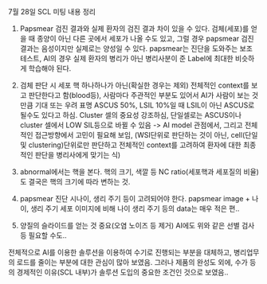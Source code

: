 7월 28일 SCL 미팅 내용 정리

1. Papsmear 검진 결과와 실제 환자의 검진 결과 차이 있을 수 있다. 
   검체(세포)를 얻을 때 종양이 아닌 다른 곳에서 세포가 나올 수도 있고, 그럴 경우 papsmear 검진 결과는 음성이지만
   실제로는 양성일 수 있다. papsmear는 진단을 도와주는 보조 테스트, 
   AI의 경우 실제 환자의 병리가 아닌 병리사분이 준 Label에 최대한 비슷하게 학습해야 된다.
   
2. 검체 판단 시 세포 핵 하나하나가 아닌(확실한 경우는 제외) 전체적인 context를 보고 판단한다고 함(blood등), 사람마다 주관적인 부분도 있어서
   AI가 사람이 보는 것 만큼 기대 또는 우려 표명
   ASCUS 50%, LSIL 10%일 때 LSIL이 아닌 ASCUS로 될수도 있다고 하심.
   Cluster 셀의 중요성 강조하심, 단일셀로는 ASCUS이나 cluster 셀에서 LOW SIL등으로 바뀔 수 있음
   -> AI model 관점에서, 그리고 전체적인 접근방향에서 고민이 필요해 보임, 
   (WSI단위로 판단하는 것이 아닌, cell(단일 및 clustering)단위로만 판단하고 전체적인 context를 고려하여 환자에 대한 최종적인 판단을 병리사에게 맞기는 식)
   
   
3. abnormal에서는 핵을 본다. 핵의 크기, 색깔 등
   NC ratio(세포핵과 세포질의 비율)도 결국은 핵의 크기에 따라 변하는 것.
   
   
4. papsmear 진단 시나이, 생리 주기 등이 고려되어야 한다. 
   papsmear image + 나이, 생리 주기 
   세포 이미지에 비해 나이 생리 주기 등의 data는 매우 적은 편..
   
5. 양질의 슬라이드를 얻는 것 중요(오염 노이즈 등 제거)
   AI에도 위와 같은 선별 검사 등 필요할 수도..


전체적으로 AI를 이용한 솔루션을 이용하여 수기로 진행되는 부분을 대체하고, 병리업무의 로드를 줄이는 부분에 대한 관심이 많아 보였음.
그러나 제품의 완성도 외에,  수가 등의 경제적인 이유(SCL 내부)가 솔루션 도입의 중요한 조건인 것으로 보였음..

